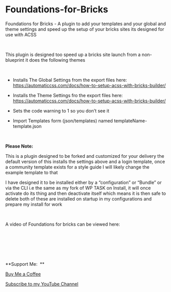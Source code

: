 Foundations-for-Bricks
======================

Foundations for Bricks - A plugin to add your templates and your global and
theme settings and speed up the setup of your bricks sites its designed for use
with ACSS

 

This plugin is designed too speed up a bricks site launch from a non-blueprint
it does the following themes

 

-   Installs The Global Settings from the export files here:  
    https://automaticcss.com/docs/how-to-setup-acss-with-bricks-builder/

-   Installs the Theme Settings fro the export files here:  
    https://automaticcss.com/docs/how-to-setup-acss-with-bricks-builder/

-   Sets the code warning to 1 so you don’t see it

-   Import Templates form (json/templates) named templateName-template.json

 

**Please Note:**

This is a plugin designed to be forked and customized for your delivery the
default version of this installs the settings above and a login template, once a
community template exists for a style guide I will likely change the example
template to that  
  
I have designed it to be installed either by a “configuration” or “Bundle” or
via the CLI i.e the same as my fork of WP TASK on Install, it will once activate
do its thing and then deactivate itself which means it is then safe to delete
both of these are installed on startup in my configurations and prepare my
install for work

 

A video of Foundations for bricks can be viewed here:

 

 

 

\*\*Support Me:  \*\*

[Buy Me a Coffee](https://buymeacoffee.com/techarticlesuk)

[Subscribe to my YouTube Channel](https://www.youtube.com/@techarticlesuk)
